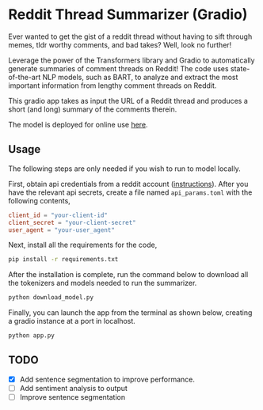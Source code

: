 # Reddit Thread Summarizer (Gradio)

Ever wanted to get the gist of a reddit thread without having to sift through memes, tldr worthy comments, and bad takes? Well, look no further!

Leverage the power of the Transformers library and Gradio to automatically generate summaries of comment threads on Reddit! The code uses state-of-the-art NLP models, such as BART, to analyze and extract the most important information from lengthy comment threads on Reddit.

This gradio app takes as input the URL of a Reddit thread and produces a short (and long) summary of the comments therein.

The model is deployed for online use [here](https://kkastr-summit.hf.space/).

## Usage

The following steps are only needed if you wish to run to model locally.

First, obtain api credentials from a reddit account ([instructions](https://github.com/reddit-archive/reddit/wiki/OAuth2-Quick-Start-Example#first-steps)). After you have the relevant api secrets, create a file named `api_params.toml` with the following contents,

```toml
client_id = "your-client-id"
client_secret = "your-client-secret"
user_agent = "your-user_agent"
```

Next, install all the requirements for the code,

```bash
pip install -r requirements.txt
```

After the installation is complete, run the command below to download all the tokenizers and models needed to run the summarizer.

```bash
python download_model.py
```

Finally, you can launch the app from the terminal as shown below, creating a gradio instance at a port in localhost.

```bash
python app.py
```

## TODO

- [x] Add sentence segmentation to improve performance.
- [ ] Add sentiment analysis to output
- [ ] Improve sentence segmentation
